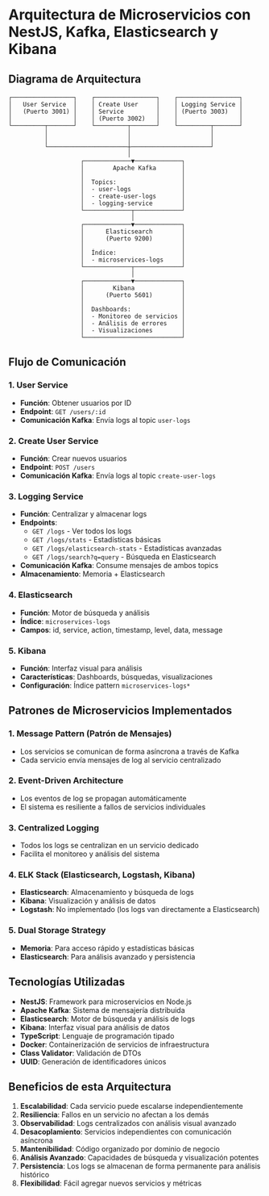 # Arquitectura de Microservicios con NestJS, Kafka, Elasticsearch y Kibana

## Diagrama de Arquitectura

```
┌─────────────────┐    ┌─────────────────┐    ┌─────────────────┐
│   User Service  │    │ Create User     │    │ Logging Service │
│   (Puerto 3001) │    │ Service         │    │ (Puerto 3003)   │
│                 │    │ (Puerto 3002)   │    │                 │
└─────────┬───────┘    └─────────┬───────┘    └─────────┬───────┘
          │                      │                      │
          │                      │                      │
          └──────────────────────┼──────────────────────┘
                                 │
                    ┌─────────────▼─────────────┐
                    │        Apache Kafka       │
                    │                           │
                    │  Topics:                  │
                    │  - user-logs              │
                    │  - create-user-logs       │
                    │  - logging-service        │
                    └─────────────┬─────────────┘
                                  │
                    ┌─────────────▼─────────────┐
                    │      Elasticsearch        │
                    │      (Puerto 9200)        │
                    │                           │
                    │  Índice:                  │
                    │  - microservices-logs     │
                    └─────────────┬─────────────┘
                                  │
                    ┌─────────────▼─────────────┐
                    │        Kibana             │
                    │      (Puerto 5601)        │
                    │                           │
                    │  Dashboards:              │
                    │  - Monitoreo de servicios │
                    │  - Análisis de errores    │
                    │  - Visualizaciones        │
                    └───────────────────────────┘
```

## Flujo de Comunicación

### 1. User Service
- **Función**: Obtener usuarios por ID
- **Endpoint**: `GET /users/:id`
- **Comunicación Kafka**: Envía logs al topic `user-logs`

### 2. Create User Service
- **Función**: Crear nuevos usuarios
- **Endpoint**: `POST /users`
- **Comunicación Kafka**: Envía logs al topic `create-user-logs`

### 3. Logging Service
- **Función**: Centralizar y almacenar logs
- **Endpoints**: 
  - `GET /logs` - Ver todos los logs
  - `GET /logs/stats` - Estadísticas básicas
  - `GET /logs/elasticsearch-stats` - Estadísticas avanzadas
  - `GET /logs/search?q=query` - Búsqueda en Elasticsearch
- **Comunicación Kafka**: Consume mensajes de ambos topics
- **Almacenamiento**: Memoria + Elasticsearch

### 4. Elasticsearch
- **Función**: Motor de búsqueda y análisis
- **Índice**: `microservices-logs`
- **Campos**: id, service, action, timestamp, level, data, message

### 5. Kibana
- **Función**: Interfaz visual para análisis
- **Características**: Dashboards, búsquedas, visualizaciones
- **Configuración**: Índice pattern `microservices-logs*`

## Patrones de Microservicios Implementados

### 1. Message Pattern (Patrón de Mensajes)
- Los servicios se comunican de forma asíncrona a través de Kafka
- Cada servicio envía mensajes de log al servicio centralizado

### 2. Event-Driven Architecture
- Los eventos de log se propagan automáticamente
- El sistema es resiliente a fallos de servicios individuales

### 3. Centralized Logging
- Todos los logs se centralizan en un servicio dedicado
- Facilita el monitoreo y análisis del sistema

### 4. ELK Stack (Elasticsearch, Logstash, Kibana)
- **Elasticsearch**: Almacenamiento y búsqueda de logs
- **Kibana**: Visualización y análisis de datos
- **Logstash**: No implementado (los logs van directamente a Elasticsearch)

### 5. Dual Storage Strategy
- **Memoria**: Para acceso rápido y estadísticas básicas
- **Elasticsearch**: Para análisis avanzado y persistencia

## Tecnologías Utilizadas

- **NestJS**: Framework para microservicios en Node.js
- **Apache Kafka**: Sistema de mensajería distribuida
- **Elasticsearch**: Motor de búsqueda y análisis de logs
- **Kibana**: Interfaz visual para análisis de datos
- **TypeScript**: Lenguaje de programación tipado
- **Docker**: Containerización de servicios de infraestructura
- **Class Validator**: Validación de DTOs
- **UUID**: Generación de identificadores únicos

## Beneficios de esta Arquitectura

1. **Escalabilidad**: Cada servicio puede escalarse independientemente
2. **Resiliencia**: Fallos en un servicio no afectan a los demás
3. **Observabilidad**: Logs centralizados con análisis visual avanzado
4. **Desacoplamiento**: Servicios independientes con comunicación asíncrona
5. **Mantenibilidad**: Código organizado por dominio de negocio
6. **Análisis Avanzado**: Capacidades de búsqueda y visualización potentes
7. **Persistencia**: Los logs se almacenan de forma permanente para análisis histórico
8. **Flexibilidad**: Fácil agregar nuevos servicios y métricas
